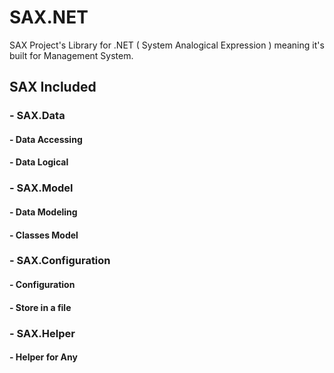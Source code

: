 # SAX.NET
SAX Project's Library for .NET ( System Analogical Expression ) meaning it's built for Management System.

## SAX Included
### - SAX.Data
  #### - Data Accessing
  #### - Data Logical
### - SAX.Model
  #### - Data Modeling
  #### - Classes Model
### - SAX.Configuration
  #### - Configuration
  #### - Store in a file
### - SAX.Helper
  #### - Helper for Any
